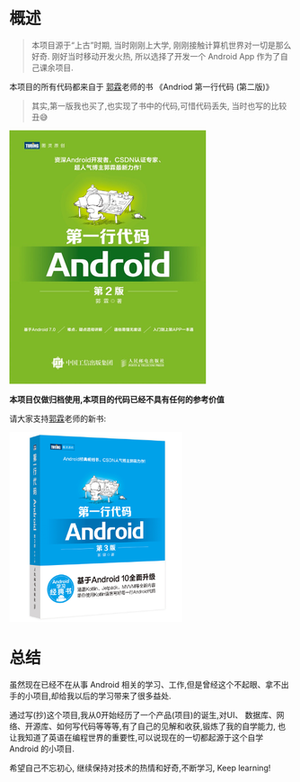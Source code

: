 # 概述

> 本项目源于“上古”时期, 当时刚刚上大学, 刚刚接触计算机世界对一切是那么好奇. 刚好当时移动开发火热, 所以选择了开发一个 Android App 作为了自己课余项目.

本项目的所有代码都来自于 [郭霖](https://blog.csdn.net/guolin_blog)老师的书 《Andriod 第一行代码 (第二版)》

> 其实,第一版我也买了,也实现了书中的代码,可惜代码丢失, 当时也写的比较丑😅

<img src="./article_pic/2.jpg" alt="2" style="zoom: 50%;" />

**本项目仅做归档使用,本项目的代码已经不具有任何的参考价值**

请大家支持[郭霖](https://blog.csdn.net/guolin_blog)老师的新书:

<img src="./article_pic/3.jpg" alt="3" style="zoom:33%;" />

# 总结

虽然现在已经不在从事 Android 相关的学习、工作,但是曾经这个不起眼、拿不出手的小项目,却给我以后的学习带来了很多益处.

通过写(抄)这个项目,我从0开始经历了一个产品(项目)的诞生,对UI、 数据库、网络、开源库、如何写代码等等等,有了自己的见解和收获,锻炼了我的自学能力, 也让我知道了英语在编程世界的重要性,可以说现在的一切都起源于这个自学 Android 的小项目.

希望自己不忘初心, 继续保持对技术的热情和好奇,不断学习, Keep learning!

